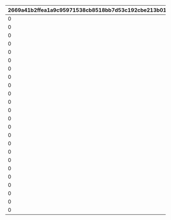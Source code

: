 |2669a41b2ffea1a9c95971538cb8518bb7d53c192cbe213b01fc465cf6e60c06|130abf293cf5a4ef428ac1df4ba9212a4254cee2c8ce57cfb5bafc7a4f36e948|f12b37bd4ecf54437b9616d75bc6c86ba97be3d39cdeb594999328e2d83d0420|648db09230e46e8cd7a2c964157bcfc1a98f0d41e93ef7ddc8012fe200174dfb|48c038c115eebc0d38d7c65ec5471a8196740df7cfcab35a9094e8c89ac4e56f|a6fc5c46076f931090cf6d0f63d775d854df4a59e6850ebffcc6c1c3a067bdb0|26e35e4fb8fbdfccf7757836b1391fb0dc8fed01b31b04e2b10cd91fd525afa3|ee1b36a4075e76b9a3ce93552f398810eea9023fae0e0f8082b81c6fddac9cfa|8be0191aabb3d585d17dcc8f33f24ac5e15256e48340683ef2b7ca86bf7f18f2|d669f93fe4add9e9cc7305a36b6e1d8c0e8566dc48a0052715e7cb4f9168c5a6|61c3d4c02d5058636a05f370cc258618bc3c5d84e6ff1506917589d568857739|a2a05f8597923191a233721b921e5fed6818d7c841d10f08039bbd0f23cb4ce5|6186283fd2f7036f71594b675d66dac575fa1282db2c65e905111160610f8a04|4f9b932faeef18523aff64bdd019f36a5647abec24854e1fbbb547866f1f2ca0|d63d88ab16510669bc38a0c83fbab1835db58283c61e926a1e434815700d13f8|
| --- | --- | --- | --- | --- | --- | --- | --- | --- | --- | --- | --- | --- | --- | --- |
|0|1|-30|0|94002|bgm_MC170|0|92407110|0|bgm_MC170|100198|-30|1.3|100198|0|
|0|1|-30|0|94002|bgm_MC170|0|92407120|0|bgm_MC170|100198|-30|1.3|100198|0|
|0|1|-30|0|94002|bgm_MC170|0|92407130|0|bgm_MC170|100198|-30|1.3|100198|0|
|0|1|-30|0|94002|bgm_MC170|0|92407140|0|bgm_MC170|100198|-30|1.3|100198|0|
|0|2|20|0|94002|bgm_MC170|0|92407210|0|bgm_MC170|100198|-30|1.45|100198|0|
|0|2|20|0|94002|bgm_MC170|0|92407220|0|bgm_MC170|100198|-30|1.45|100198|0|
|0|2|20|0|94002|bgm_MC170|0|92407230|0|bgm_MC170|100198|-30|1.45|100198|0|
|0|2|20|0|94002|bgm_MC170|0|92407240|0|bgm_MC170|100198|-30|1.45|100198|0|
|0|3|-30|0|94002|bgm_MC170|0|92407310|0|bgm_MC170|100198|-30|1.4|100198|0|
|0|3|-30|0|94002|bgm_MC170|0|92407320|0|bgm_MC170|100198|-30|1.4|100198|0|
|0|3|-30|0|94002|bgm_MC170|0|92407330|0|bgm_MC170|100198|-30|1.4|100198|0|
|0|3|-30|0|94002|bgm_MC170|0|92407340|0|bgm_MC170|100198|-30|1.4|100198|0|
|0|1|-30|0|94002|bgm_MC170|0|92408110|0|bgm_MC170|101822|-30|0.9|101822|0|
|0|1|-30|0|94002|bgm_MC170|0|92408120|0|bgm_MC170|101822|-30|0.9|101822|0|
|0|1|-30|0|94002|bgm_MC170|0|92408130|0|bgm_MC170|101822|-30|0.9|101822|0|
|0|1|-30|0|94002|bgm_MC170|0|92408140|0|bgm_MC170|101822|-30|0.9|101822|0|
|0|2|20|0|94002|bgm_MC170|0|92408210|0|bgm_MC170|101822|-30|1|101822|0|
|0|2|20|0|94002|bgm_MC170|0|92408220|0|bgm_MC170|101822|-30|1|101822|0|
|0|2|20|0|94002|bgm_MC170|0|92408230|0|bgm_MC170|101822|-30|1|101822|0|
|0|2|20|0|94002|bgm_MC170|0|92408240|0|bgm_MC170|101822|-30|1|101822|0|
|0|3|0|0|94002|bgm_MC170|0|92408310|0|bgm_MC170|101822|-30|0.9|101822|0|
|0|3|0|0|94002|bgm_MC170|0|92408320|0|bgm_MC170|101822|-30|0.9|101822|0|
|0|3|0|0|94002|bgm_MC170|0|92408330|0|bgm_MC170|101822|-30|0.9|101822|0|
|0|3|0|0|94002|bgm_MC170|0|92408340|0|bgm_MC170|101822|-30|0.9|101822|0|